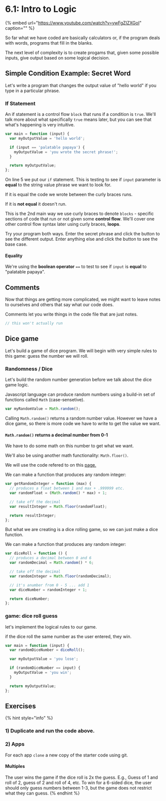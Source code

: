 # 6.1: Intro to Logic

{% embed url="https://www.youtube.com/watch?v=ywFgZIZXGoI" caption="" %}

So far what we have coded are basically calculators or, if the program deals with words, programs that fill in the blanks.

The next level of complexity is to create progams that, given some possible inputs, give output based on some logical decision.

## Simple Condition Example: Secret Word

Let's write a program that changes the output value of "hello world" if you type in a particular phrase.

### If Statement

An if statement is a control flow `block` that runs if a condition is `true`. We'll talk more about what specifically `true` means later, but you can see that what's happening is very intuitive.

```js
var main = function (input) {
  var myOutputValue = 'hello world';

  if (input == 'palatable papaya') {
    myOutputValue = 'you wrote the secret phrase!';
  }

  return myOutputValue;
};
```

On line 5 we put our `if` statement. This is testing to see if `input` parameter is **equal** to the string value phrase we want to look for.

If it is equal the code we wrote between the curly braces runs.

If it is **not equal** it doesn't run.

This is the 2nd main way we use curly braces to denote `blocks` - specific sections of code that run or not given some **control flow**. We'll cover one other control flow syntax later using curly braces, **loops**.

Try your program both ways. Enter the secret phrase and click the button to see the different output. Enter anything else and click the button to see the base case.

#### Equality

We're using the **boolean operator** `==` to test to see if `input` is **equal** to "palatable papaya".

## Comments

Now that things are getting more complicated, we might want to leave notes to ourselves and others that say what our code does.

Comments let you write things in the code file that are just notes.

```js
// this won't actually run
```

## Dice game

Let's build a game of dice program. We will begin with very simple rules to this game: guess the number we will roll.

### Randomness / Dice

Let's build the random number generation before we talk about the dice game logic.

Javascript language can produce random numbers using a build-in set of functions called `Math` \(case-sensetive\).

```js
var myRandomValue = Math.random();
```

Calling `Math.random()` returns a random number value. However we have a dice game, so there is more code we have to write to get the value we want.

#### `Math.random()` returns a decimal number from 0-1

We have to do some math on this number to get what we want.

We'll also be using another math functionality: `Math.floor()`.

We will use the code refered to on this [page.](https://developer.mozilla.org/en-US/docs/Web/JavaScript/Reference/Global_Objects/Math/random)

We can make a function that produces any random integer:

```js
var getRandomInteger = function (max) {
  // produces a float between 1 and max + .999999 etc.
  var randomFloat = (Math.random() * max) + 1;

  // take off the decimal
  var resultInteger = Math.floor(randomFloat);

  return resultInteger;
};
```

But what we are creating is a dice rolling game, so we can just make a dice function.

We can make a function that produces any random integer:

```js
var diceRoll = function () {
  // produces a decimal between 0 and 6
  var randomDecimal = Math.random() * 6;

  // take off the decimal
  var randomInteger = Math.floor(randomDecimal);

  // it's anumber from 0 - 5 ... add 1
  var diceNumber = randomInteger + 1;

  return diceNumber;
};
```

### game: dice roll guess

let's implement the logical rules to our game.

if the dice roll the same number as the user entered, they win.

```js
var main = function (input) {
  var randomDiceNumber = diceRoll();

  var myOutputValue = 'you lose';

  if (randomDiceNumber == input) {
    myOutputValue = 'you win';
  }

  return myOutputValue;
};
```

## Exercises

{% hint style="info" %}

### **1\) Duplicate and run the code above.**

### **2\) Apps**

For each app `clone` a new copy of the starter code using git.

#### **Multiples**

The user wins the game if the dice roll is 2x the guess. E.g., Guess of 1 and roll of 2, guess of 2 and roll of 4, etc. To win for a 6-sided dice, the user should only guess numbers between 1-3, but the game does not restrict what they can guess.
{% endhint %}
